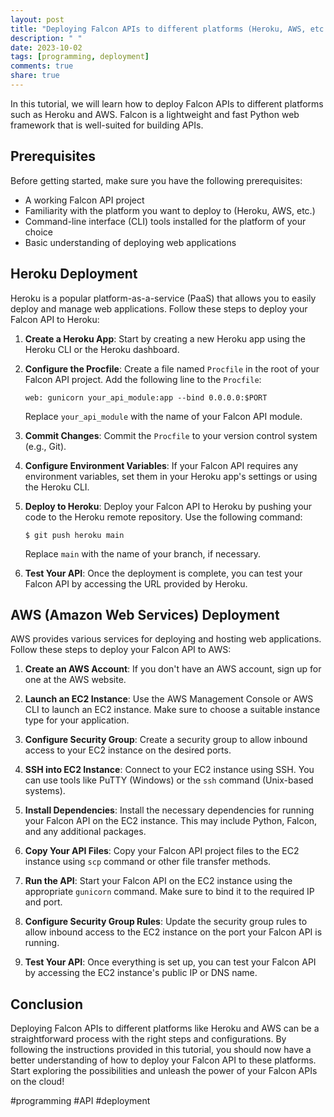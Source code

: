 ```yaml
---
layout: post
title: "Deploying Falcon APIs to different platforms (Heroku, AWS, etc.)"
description: " "
date: 2023-10-02
tags: [programming, deployment]
comments: true
share: true
---
```


In this tutorial, we will learn how to deploy Falcon APIs to different platforms such as Heroku and AWS. Falcon is a lightweight and fast Python web framework that is well-suited for building APIs.

## Prerequisites

Before getting started, make sure you have the following prerequisites:

- A working Falcon API project
- Familiarity with the platform you want to deploy to (Heroku, AWS, etc.)
- Command-line interface (CLI) tools installed for the platform of your choice
- Basic understanding of deploying web applications

## Heroku Deployment

Heroku is a popular platform-as-a-service (PaaS) that allows you to easily deploy and manage web applications. Follow these steps to deploy your Falcon API to Heroku:

1. **Create a Heroku App**: Start by creating a new Heroku app using the Heroku CLI or the Heroku dashboard.

2. **Configure the Procfile**: Create a file named `Procfile` in the root of your Falcon API project. Add the following line to the `Procfile`:

   ```
   web: gunicorn your_api_module:app --bind 0.0.0.0:$PORT
   ```

   Replace `your_api_module` with the name of your Falcon API module.

3. **Commit Changes**: Commit the `Procfile` to your version control system (e.g., Git).

4. **Configure Environment Variables**: If your Falcon API requires any environment variables, set them in your Heroku app's settings or using the Heroku CLI.

5. **Deploy to Heroku**: Deploy your Falcon API to Heroku by pushing your code to the Heroku remote repository. Use the following command:

   ```
   $ git push heroku main
   ```

   Replace `main` with the name of your branch, if necessary.

6. **Test Your API**: Once the deployment is complete, you can test your Falcon API by accessing the URL provided by Heroku.

## AWS (Amazon Web Services) Deployment

AWS provides various services for deploying and hosting web applications. Follow these steps to deploy your Falcon API to AWS:

1. **Create an AWS Account**: If you don't have an AWS account, sign up for one at the AWS website.

2. **Launch an EC2 Instance**: Use the AWS Management Console or AWS CLI to launch an EC2 instance. Make sure to choose a suitable instance type for your application.

3. **Configure Security Group**: Create a security group to allow inbound access to your EC2 instance on the desired ports.

4. **SSH into EC2 Instance**: Connect to your EC2 instance using SSH. You can use tools like PuTTY (Windows) or the `ssh` command (Unix-based systems).

5. **Install Dependencies**: Install the necessary dependencies for running your Falcon API on the EC2 instance. This may include Python, Falcon, and any additional packages.

6. **Copy Your API Files**: Copy your Falcon API project files to the EC2 instance using `scp` command or other file transfer methods.

7. **Run the API**: Start your Falcon API on the EC2 instance using the appropriate `gunicorn` command. Make sure to bind it to the required IP and port.

8. **Configure Security Group Rules**: Update the security group rules to allow inbound access to the EC2 instance on the port your Falcon API is running.

9. **Test Your API**: Once everything is set up, you can test your Falcon API by accessing the EC2 instance's public IP or DNS name.

## Conclusion

Deploying Falcon APIs to different platforms like Heroku and AWS can be a straightforward process with the right steps and configurations. By following the instructions provided in this tutorial, you should now have a better understanding of how to deploy your Falcon API to these platforms. Start exploring the possibilities and unleash the power of your Falcon APIs on the cloud!

#programming #API #deployment